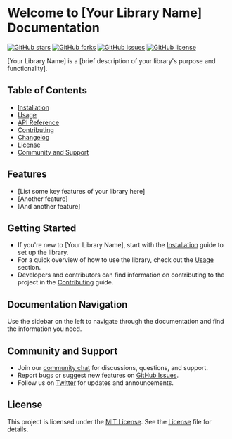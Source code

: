 # Welcome to [Your Library Name] Documentation

[![GitHub stars](https://img.shields.io/github/stars/yourusername/your-library-name.svg?style=flat-square)](https://github.com/yourusername/your-library-name/stargazers)
[![GitHub forks](https://img.shields.io/github/forks/yourusername/your-library-name.svg?style=flat-square)](https://github.com/yourusername/your-library-name/network)
[![GitHub issues](https://img.shields.io/github/issues/yourusername/your-library-name.svg?style=flat-square)](https://github.com/yourusername/your-library-name/issues)
[![GitHub license](https://img.shields.io/github/license/yourusername/your-library-name.svg?style=flat-square)](https://github.com/yourusername/your-library-name/blob/main/LICENSE)

[Your Library Name] is a [brief description of your library's purpose and functionality].

## Table of Contents

- [Installation](installation.md)
- [Usage](usage.md)
- [API Reference](api-reference.md)
- [Contributing](contributing.md)
- [Changelog](changelog.md)
- [License](#license)
- [Community and Support](#community-and-support)

## Features

- [List some key features of your library here]
- [Another feature]
- [And another feature]

## Getting Started

- If you're new to [Your Library Name], start with the [Installation](installation.md) guide to set up the library.
- For a quick overview of how to use the library, check out the [Usage](usage.md) section.
- Developers and contributors can find information on contributing to the project in the [Contributing](contributing.md) guide.

## Documentation Navigation

Use the sidebar on the left to navigate through the documentation and find the information you need.

## Community and Support

- Join our [community chat](#link-to-community-chat) for discussions, questions, and support.
- Report bugs or suggest new features on [GitHub Issues](https://github.com/yourusername/your-library-name/issues).
- Follow us on [Twitter](https://twitter.com/your-twitter-handle) for updates and announcements.

## License

This project is licensed under the [MIT License](LICENSE). See the [License](LICENSE) file for details.
